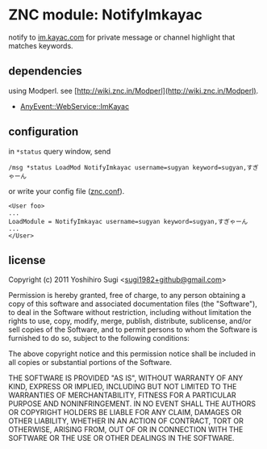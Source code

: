 # ZNC module: NotifyImkayac #

notify to [im.kayac.com](http://im.kayac.com/) for private message or channel highlight that matches keywords.


## dependencies ##

using Modperl. see [http://wiki.znc.in/Modperl](http://wiki.znc.in/Modperl).

- [AnyEvent::WebService::ImKayac](https://github.com/soh335/AnyEvent-WebService-ImKayac)


## configuration ##

in `*status` query window, send

    /msg *status LoadMod NotifyImkayac username=sugyan keyword=sugyan,すぎゃーん

or write your config file ([znc.conf](http://wiki.znc.in/Configuration)).

    <User foo>
    ...
    LoadModule = NotifyImkayac username=sugyan keyword=sugyan,すぎゃーん
    ...
    </User>


## license ##

Copyright (c) 2011 Yoshihiro Sugi &lt;sugi1982+github@gmail.com&gt;

Permission is hereby granted, free of charge, to any person obtaining a copy of this software and associated documentation files (the "Software"), to deal in the Software without restriction, including without limitation the rights to use, copy, modify, merge, publish, distribute, sublicense, and/or sell copies of the Software, and to permit persons to whom the Software is furnished to do so, subject to the following conditions:

The above copyright notice and this permission notice shall be included in all copies or substantial portions of the Software.

THE SOFTWARE IS PROVIDED "AS IS", WITHOUT WARRANTY OF ANY KIND, EXPRESS OR IMPLIED, INCLUDING BUT NOT LIMITED TO THE WARRANTIES OF MERCHANTABILITY, FITNESS FOR A PARTICULAR PURPOSE AND NONINFRINGEMENT. IN NO EVENT SHALL THE AUTHORS OR COPYRIGHT HOLDERS BE LIABLE FOR ANY CLAIM, DAMAGES OR OTHER LIABILITY, WHETHER IN AN ACTION OF CONTRACT, TORT OR OTHERWISE, ARISING FROM, OUT OF OR IN CONNECTION WITH THE SOFTWARE OR THE USE OR OTHER DEALINGS IN THE SOFTWARE.
